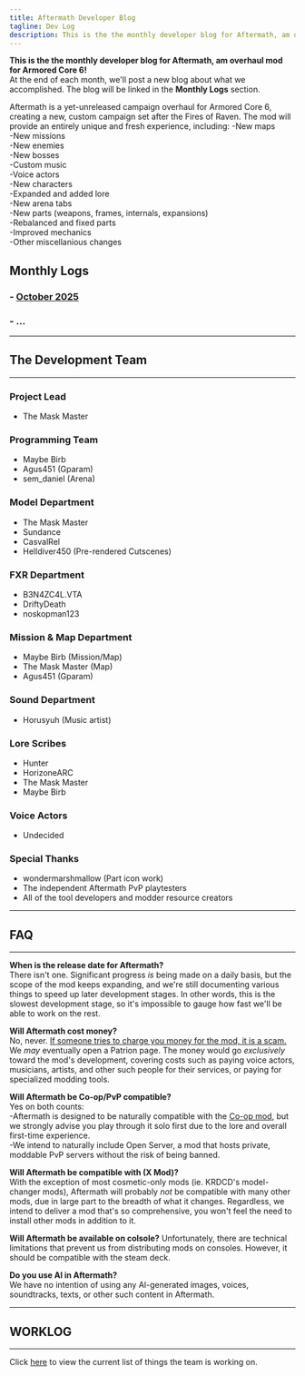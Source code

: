 ```yaml
---
title: Aftermath Developer Blog
tagline: Dev Log
description: This is the the monthly developer blog for Aftermath, am overhaul mod for Armored Core 6! At the end of each month, we'll post a new blog about what we accomplished.
---
```


**This is the the monthly developer blog for Aftermath, am overhaul mod for Armored Core 6!**  
At the end of each month, we'll post a new blog about what we accomplished. The blog will be linked in the **Monthly Logs** section.

Aftermath is a yet-unreleased campaign overhaul for Armored Core 6, creating a new, custom campaign set after the Fires of Raven. The mod will provide an entirely unique and fresh experience, including:
-New maps  
-New missions  
-New enemies  
-New bosses  
-Custom music  
-Voice actors  
-New characters  
-Expanded and added lore  
-New arena tabs  
-New parts (weapons, frames, internals, expansions)  
-Rebalanced and fixed parts  
-Improved mechanics  
-Other miscellanious changes  

## Monthly Logs
### - [October 2025](2025-10-31-Afterblog.md)
### - ...

---

## The Development Team
---

### Project Lead
- The Mask Master

### Programming Team
- Maybe Birb
- Agus451 (Gparam)
- sem_daniel (Arena)

### Model Department
- The Mask Master
- Sundance
- CasvalRel
- Helldiver450 (Pre-rendered Cutscenes)

### FXR Department
- B3N4ZC4L.VTA
- DriftyDeath
- noskopman123

### Mission & Map Department
- Maybe Birb (Mission/Map)
- The Mask Master (Map)
- Agus451 (Gparam)

### Sound Department
- Horusyuh (Music artist)

### Lore Scribes
- Hunter
- HorizoneARC
- The Mask Master
- Maybe Birb

### Voice Actors
- Undecided

### Special Thanks
- wondermarshmallow (Part icon work)
- The independent Aftermath PvP playtesters
- All of the tool developers and modder resource creators

---

## FAQ
---

**When is the release date for Aftermath?**  
There isn't one. Significant progress *is* being made on a daily basis, but the scope of the mod keeps expanding, and we're still documenting various things to speed up later development stages. In other words, this is the slowest development stage, so it's impossible to gauge how fast we'll be able to work on the rest.

**Will Aftermath cost money?**  
No, never. <ins>If someone tries to charge you money for the mod, it is a scam.</ins>  
We *may* eventually open a Patrion page. The money would go *exclusively* toward the mod's development, covering costs such as paying voice actors, musicians, artists, and other such people for their services, or paying for specialized modding tools.

**Will Aftermath be Co-op/PvP compatible?**  
Yes on both counts:  
-Aftermath is designed to be naturally compatible with the [Co-op mod](https://www.nexusmods.com/armoredcore6firesofrubicon/mods/3), but we strongly advise you play through it solo first due to the lore and overall first-time experience.  
-We intend to naturally include Open Server, a mod that hosts private, moddable PvP servers without the risk of being banned.  

**Will Aftermath be compatible with (X Mod)?**  
With the exception of most cosmetic-only mods (ie. KRDCD's model-changer mods), Aftermath will probably *not* be compatible with many other mods, due in large part to the breadth of what it changes. Regardless, we intend to deliver a mod that's so comprehensive, you won't feel the need to install other mods in addition to it.

**Will Aftermath be available on colsole?**
Unfortunately, there are technical limitations that prevent us from distributing mods on consoles. However, it should be compatible with the steam deck.

**Do you use AI in Aftermath?**  
We have no intention of using any AI-generated images, voices, soundtracks, texts, or other such content in Aftermath.  

---

## WORKLOG
---

Click [here](worklog.md) to view the current list of things the team is working on.
